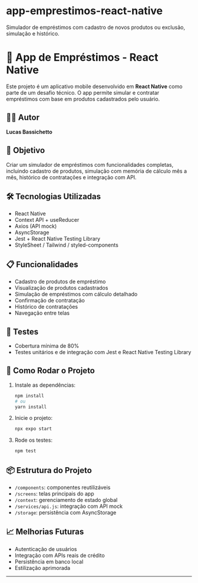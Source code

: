 # app-emprestimos-react-native
Simulador de empréstimos com cadastro de novos produtos ou exclusão, simulação e histórico.

# 📱 App de Empréstimos - React Native

Este projeto é um aplicativo mobile desenvolvido em **React Native** como parte de um desafio técnico. O app permite simular e contratar empréstimos com base em produtos cadastrados pelo usuário.

## 👨‍💻 Autor
**Lucas Bassichetto**

## 🎯 Objetivo
Criar um simulador de empréstimos com funcionalidades completas, incluindo cadastro de produtos, simulação com memória de cálculo mês a mês, histórico de contratações e integração com API.

## 🛠 Tecnologias Utilizadas
- React Native
- Context API + useReducer
- Axios (API mock)
- AsyncStorage
- Jest + React Native Testing Library
- StyleSheet / Tailwind / styled-components

## 📋 Funcionalidades
- Cadastro de produtos de empréstimo
- Visualização de produtos cadastrados
- Simulação de empréstimos com cálculo detalhado
- Confirmação de contratação
- Histórico de contratações
- Navegação entre telas

## 🧪 Testes
- Cobertura mínima de 80%
- Testes unitários e de integração com Jest e React Native Testing Library

## 🚀 Como Rodar o Projeto

1. Instale as dependências:
   ```bash
   npm install
   # ou
   yarn install
   ```

2. Inicie o projeto:
   ```bash
   npx expo start
   ```

3. Rode os testes:
   ```bash
   npm test
   ```

## 📦 Estrutura do Projeto
- `/components`: componentes reutilizáveis
- `/screens`: telas principais do app
- `/context`: gerenciamento de estado global
- `/services/api.js`: integração com API mock
- `/storage`: persistência com AsyncStorage

## 📈 Melhorias Futuras
- Autenticação de usuários
- Integração com APIs reais de crédito
- Persistência em banco local
- Estilização aprimorada

---


